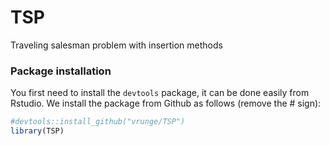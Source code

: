 # TSP

Traveling salesman problem with insertion methods


### Package installation

You first need to install the `devtools` package, it can be done easily from Rstudio. We install the package from Github as follows (remove the \# sign):

``` r
#devtools::install_github("vrunge/TSP")
library(TSP)
```
